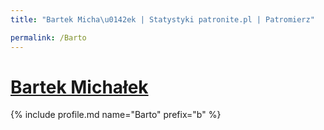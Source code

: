 ```yaml
---
title: "Bartek Micha\u0142ek | Statystyki patronite.pl | Patromierz"

permalink: /Barto
---
```


# [Bartek Michałek](https://patronite.pl/Barto)

{% include profile.md name="Barto" prefix="b" %}
